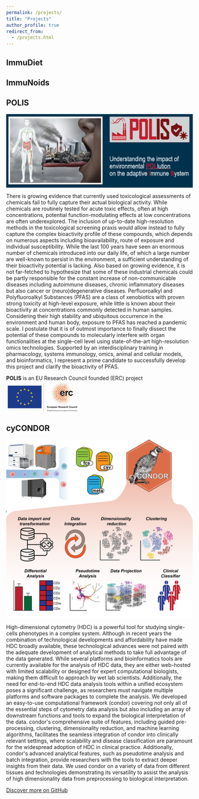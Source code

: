 ```yaml
---
permalink: /projects/
title: "Projects"
author_profile: true
redirect_from: 
  - /projects.html
---
```


## ImmuDiet


## ImmuNoids


## POLIS
<img src="../images/polis.png" alt="drawing" width="1000" align="center"/>

There is growing evidence that currently used toxicological assessments of chemicals fail to fully capture their actual biological activity. While chemicals are routinely tested for acute toxic effects, often at high concentrations, potential function-modulating effects at low concentrations are often underexplored. The inclusion of up-to-date high-resolution methods in the toxicological screening praxis would allow instead to fully capture the complex bioactivity profile of these compounds, which depends on numerous aspects including bioavailability, route of exposure and individual susceptibility. While the last 100 years have seen an enormous number of chemicals introduced into our daily life, of which a large number are well-known to persist in the environment, a sufficient understanding of their bioactivity potential is lacking. Also based on growing evidence, it is not far-fetched to hypothesize that some of these industrial chemicals could be partly responsible for the constant increase of non-communicable diseases including autoimmune diseases, chronic inflammatory diseases but also cancer or (neuro)degenerative diseases. Perfluoroalkyl and Polyfluoroalkyl Substances (PFAS) are a class of xenobiotics with proven strong toxicity at high-level exposure, while little is known about their bioactivity at concentrations commonly detected in human samples. Considering their high stability and ubiquitous occurrence in the environment and human body, exposure to PFAS has reached a pandemic scale. I postulate that it is of outmost importance to finally dissect the potential of these compounds to molecularly interfere with organ functionalities at the single-cell level using state-of-the-art high-resolution omics technologies. Supported by an interdisciplinary training in pharmacology, systems immunology, omics, animal and cellular models, and bioinformatics, I represent a prime candidate to successfully develop this project and clarify the bioactivity of PFAS.

**POLIS** is an EU Research Council founded (ERC) project\
<img src="../images/erc.png" alt="drawing" width="200" align="center"/>

## cyCONDOR
<img src="../images/cyCONDOR.png" alt="drawing" width="1000" align="center"/>

High-dimensional cytometry (HDC) is a powerful tool for studying single-cells phenotypes in a complex system. Although in recent years the combination of technological developments and affordability have made HDC broadly available, these technological advances were not paired with the adequate development of analytical methods to take full advantage of the data generated. While several platforms and bioinformatics tools are currently available for the analysis of HDC data, they are either web-hosted with limited scalability or designed for expert computational biologists, making them difficult to approach by wet lab scientists. Additionally, the need for end-to-end HDC data analysis tools within a unified ecosystem poses a significant challenge, as researchers must navigate multiple platforms and software packages to complete the analysis. We developed an easy-to-use computational framework (condor) covering not only all of the essential steps of cytometry data analysis but also including an array of downstream functions and tools to expand the biological interpretation of the data. condor's comprehensive suite of features, including guided pre-processing, clustering, dimensionality reduction, and machine learning algorithms, facilitates the seamless integration of condor into clinically relevant settings, where scalability and disease classification are paramount for the widespread adoption of HDC in clinical practice. Additionally, condor's advanced analytical features, such as pseudotime analysis and batch integration, provide researchers with the tools to extract deeper insights from their data. We used condor on a variety of data from different tissues and technologies demonstrating its versatility to assist the analysis of high dimensionality data from preprocessing to biological interpretation.

[Discover more on GitHub](https://github.com/lorenzobonaguro/cyCONDOR)
